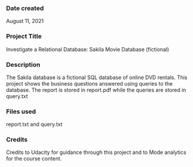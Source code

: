 ### Date created
August 11, 2021

### Project Title
Investigate a Relational Database: Sakila Movie Database (fictional)

### Description
The Sakila database is a fictional SQL database of online DVD rentals. This project shows the business questions answered using queries to the database. The report is stored in report.pdf while the queries are stored in query.txt

### Files used
report.txt and query.txt

### Credits
Credits to Udacity for guidance through this project and to Mode analytics for the course content.
